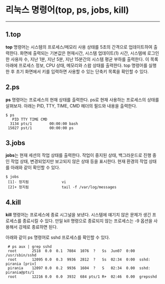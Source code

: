 # 리눅스 명령어(top, ps, jobs, kill)
---
## 1.top

**top** 명령어는 시스템의 프로세스/메모리 사용 상태를 5초의 간격으로 업데이트하여 출력한다. 
화면에 출력되는 기본값은 현재시간, 시스템 업데이트(1) 시간, 시스템에 로그인한 사용자 수, 지난 1분, 지난 5분, 지난 15분간의 시스템 평균 부하를 출력한다. 
이 목록 아래에 프로세스 정보, CPU 상태, 메모리와 스왑 상태를 출력한다. top 명령어를 실행한 후 초기 화면에서 키를 입력하면 사용할 수 있는 단축키 목록을 확인할 수 있다.


## 2.ps

**ps** 명령어는 프로세스의 현재 상태를 출력한다. ps로 현재 사용하는 프로세스의 상태를 살펴보자. 아래는 PID, TTY, TIME, CMD 헤더의 필드와 내용을 출력한다.

```
$ ps
   PID TTY TIME CMD
  3134 pts/1        00:00:00 bash
 15027 pst/1        00:00:00 ps
```

## 3.jobs

**jobs**는 현재 세션의 작업 상태를 출력한다. 작업이 중지된 상태, 백그라운드로 진행 중인 작업 상태, 변경되었지만 보고되지 않은 상태 등을 표시한다.
현재 환경의 작업 상태를 아래와 같이 확인할 수 있다.
```
$ jobs
 [1]- 정지됨               vi
 [2]+ 정지됨               tail -f /var/log/messages
```

## 4.kill

**kill** 명령어는 프로세스에 종료 시그널을 보낸다. 시스템에 얘기치 않은 문제가 생긴 프로세스를 종료시킬 수 있다. 
만일 kill 명령으로 종료되지 않는 프로세스는 -9 옵션을 사용해서 강제로 종료하면 된다.

아래와 같이 ps 명령어로 sshd 프로세스를 확인할 수 있다.

```
 # ps aux | grep sshd
 root       2518  0.0  0.1  7084  1076  ?   Ss  Jun07  0:00  /usr/sbin/sshd
 root       12095 0.0  0.3  9936  2812  ?   Ss  02:34  0:00  sshd: pirania [priv]
 pirania    12097 0.0  0.2  9936  1604  ?   S   02:34  0.00  sshd: pirania@pts/1
 root       12216 0.0  0.0  3932  684 pts/1 R+  02:46  0.00  grepsshd
 ```
